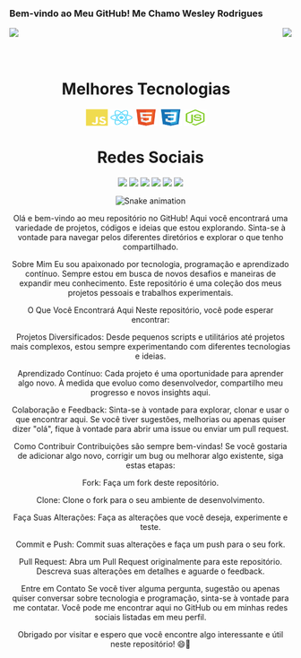 ### Bem-vindo ao Meu GitHub! Me Chamo Wesley Rodrigues
<div>
  <img  height="180em" src="https://github-readme-stats.vercel.app/api?username=dev-ley&show_icons=true&theme=great-gatsby&include_all_commits=true&count_private=true"/>
  <img align="right" height="180em" src="https://github-readme-stats.vercel.app/api/top-langs/?username=dev-ley&layout=compact&langs_count=16&theme=great-gatsby"/>
</div>

<br>

<div  align="center"> 
  <div style="display: inline_block"><br>
    <h1 align="center">Melhores Tecnologias</h1>
    <img align="center" height="30" width="40" alt="js-icon"  src="https://raw.githubusercontent.com/devicons/devicon/master/icons/javascript/javascript-plain.svg">
    <img align="center" height="30" width="40" alt="react-icon" src="https://raw.githubusercontent.com/devicons/devicon/master/icons/react/react-original.svg">
    <img align="center" height="30" width="40" alt="html-icon" src="https://raw.githubusercontent.com/devicons/devicon/master/icons/html5/html5-original.svg">
    <img align="center" height="30" width="40" alt="css-icon" src="https://raw.githubusercontent.com/devicons/devicon/master/icons/css3/css3-original.svg">
    <img align="center" height="30" width="40" alt="nodejs-icon" src="https://raw.githubusercontent.com/devicons/devicon/master/icons/nodejs/nodejs-original.svg">
   </div>
    
  
  <div>
    <h1 align="center">Redes Sociais</h1>
  <div> 
    
  <a href="https://www.youtube.com/channel/UC_-uuuZbY0AAt9CViNzvc-Q" target="_blank"><img src="https://img.shields.io/badge/YouTube-FF0000?style=for-the-badge&logo=youtube&logoColor=white" target="_blank"></a>
  <a href="https://instagram.com/rafaballerini" target="_blank"><img src="https://img.shields.io/badge/-Instagram-%23E4405F?style=for-the-badge&logo=instagram&logoColor=white" target="_blank"></a>
 	<a href="https://www.twitch.tv/rafaballerinii" target="_blank"><img src="https://img.shields.io/badge/Twitch-9146FF?style=for-the-badge&logo=twitch&logoColor=white" target="_blank"></a>
 <a href="https://discord.gg/wagxzStdcR" target="_blank"><img src="https://img.shields.io/badge/Discord-7289DA?style=for-the-badge&logo=discord&logoColor=white" target="_blank"></a> 
  <a href = "mailto:contatorafaballerini@gmail.com"><img src="https://img.shields.io/badge/-Gmail-%23333?style=for-the-badge&logo=gmail&logoColor=white" target="_blank"></a>
  <a href="https://www.linkedin.com/in/rafaella-ballerini-45875016a" target="_blank"><img src="https://img.shields.io/badge/-LinkedIn-%230077B5?style=for-the-badge&logo=linkedin&logoColor=white" target="_blank"></a> 
  
</div>

![Snake animation](https://github.com/LuigiGF/LuigiGF/blob/output/github-contribution-grid-snake.svg)
</div>


Olá e bem-vindo ao meu repositório no GitHub! Aqui você encontrará uma variedade de projetos, códigos e ideias que estou explorando. Sinta-se à vontade para navegar pelos diferentes diretórios e explorar o que tenho compartilhado.

Sobre Mim
Eu sou apaixonado por tecnologia, programação e aprendizado contínuo. Sempre estou em busca de novos desafios e maneiras de expandir meu conhecimento. Este repositório é uma coleção dos meus projetos pessoais e trabalhos experimentais.

O Que Você Encontrará Aqui
Neste repositório, você pode esperar encontrar:

Projetos Diversificados: Desde pequenos scripts e utilitários até projetos mais complexos, estou sempre experimentando com diferentes tecnologias e ideias.

Aprendizado Contínuo: Cada projeto é uma oportunidade para aprender algo novo. À medida que evoluo como desenvolvedor, compartilho meu progresso e novos insights aqui.

Colaboração e Feedback: Sinta-se à vontade para explorar, clonar e usar o que encontrar aqui. Se você tiver sugestões, melhorias ou apenas quiser dizer "olá", fique à vontade para abrir uma issue ou enviar um pull request.

Como Contribuir
Contribuições são sempre bem-vindas! Se você gostaria de adicionar algo novo, corrigir um bug ou melhorar algo existente, siga estas etapas:

Fork: Faça um fork deste repositório.

Clone: Clone o fork para o seu ambiente de desenvolvimento.

Faça Suas Alterações: Faça as alterações que você deseja, experimente e teste.

Commit e Push: Commit suas alterações e faça um push para o seu fork.

Pull Request: Abra um Pull Request originalmente para este repositório. Descreva suas alterações em detalhes e aguarde o feedback.

Entre em Contato
Se você tiver alguma pergunta, sugestão ou apenas quiser conversar sobre tecnologia e programação, sinta-se à vontade para me contatar. Você pode me encontrar aqui no GitHub ou em minhas redes sociais listadas em meu perfil.

Obrigado por visitar e espero que você encontre algo interessante e útil neste repositório! 😄🚀
